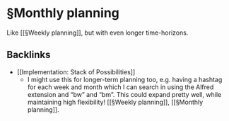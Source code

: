 # §Monthly planning
Like [[§Weekly planning]], but with even longer time-horizons.

## Backlinks
* [[Implementation: Stack of Possibilities]]
	* I might use this for longer-term planning too, e.g. having a hashtag for each week and month which I can search in using the Alfred extension and “bw” and “bm”. This could expand pretty well, while maintaining high flexibility! [[§Weekly planning]], [[§Monthly planning]].

<!-- {BearID:8194438B-D563-48F9-B91C-CEFC299AEB54-2620-0000038877D057D1} -->

